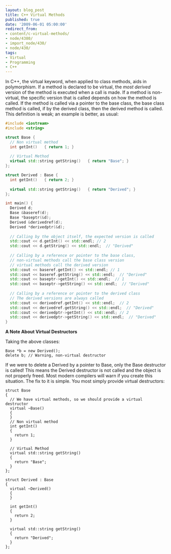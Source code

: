 ```yaml
---
layout: blog_post
title: C++ Virtual Methods
published: true
date: '2009-06-01 05:00:00'
redirect_from:
- content/c-virtual-methods/
- node/4380/
- import_node/430/
- node/430/
tags:
- Virtual
- Programming
- C++
---
```


In C++, the virtual keyword, when applied to class methods, aids in polymorphism. If a method is declared to be virtual, the *most derived* version of the method is executed when a call is made. If a method is non-virtual, the specific version that is called depends on how the method is called. If the method is called via a pointer to the base class, the base class method is called, if by the derived class, then the derived method is called. This definition is weak; an example is better, as usual: 

```cpp
#include <iostream> 
#include <string>  

struct Base {   
  // Non virtual method   
  int getInt()   { return 1; }    
  
  // Virtual Method   
  virtual std::string getString()   { return "Base"; } 
};  

struct Derived : Base { 
  int getInt()   { return 2; }    
  
  virtual std::string getString()   { return "Derived"; } 
};  

int main() {   
  Derived d;      
  Base &baseref(d);   
  Base *baseptr(&d);    
  Derived &derivedref(d);   
  Derived *derivedptr(&d);    
  
  // Calling by the object itself, the expected version is called   
  std::cout << d.getInt() << std::endl; // 2   
  std::cout << d.getString() << std::endl;  // "Derived"    
  
  // Calling by a reference or pointer to the base class,   
  // non-virtual methods call the base class version   
  // virtual methods call the derived version   
  std::cout << baseref.getInt() << std::endl; // 1   
  std::cout << baseref.getString() << std::endl;  // "Derived"    
  std::cout << baseptr->getInt() << std::endl;  // 1    
  std::cout << baseptr->getString() << std::endl;  // "Derived"    
  
  // Calling by a reference or pointer to the derived class   
  // The derived versions are always called   
  std::cout << derivedref.getInt() << std::endl;  // 2   
  std::cout << derivedref.getString() << std::endl;  // "Derived"    
  std::cout << derivedptr->getInt() << std::endl; // 2    
  std::cout << derivedptr->getString() << std::endl;  // "Derived" 
}
```

**A Note About Virtual Destructors** 

Taking the above classes:

    Base *b = new Derived();
    delete b; // Warning, non-virtual destructor

If we were to delete a Derived by a pointer to Base, only the Base destructor is called! This means the Derived destructor is not called and the object is not properly freed. Most modern compilers will warn if you create this situation. The fix to it is simple. You most simply provide virtual destructors:

    struct Base
    {
      // We have virtual methods, so we should provide a virtual destructor
      virtual ~Base()
      {
      }
      // Non virtual method
      int getInt()
      {
        return 1;
      }

      // Virtual Method
      virtual std::string getString()
      {
        return "Base";
      }
    };

    struct Derived : Base
    {
      virtual ~Derived()
      {
      }

      int getInt()
      {
        return 2;
      }

      virtual std::string getString()
      {
        return "Derived";
      }
    };

